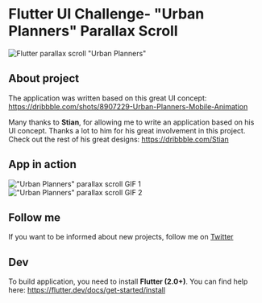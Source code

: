 # Flutter UI Challenge- "Urban Planners" Parallax Scroll

![Flutter parallax scroll "Urban Planners"](https://github.com/pawlik92/flutter_parallax_scroll/raw/master/doc/img/banner.png)

## About project

The application was written based on this great UI concept: https://dribbble.com/shots/8907229-Urban-Planners-Mobile-Animation

Many thanks to **Stian**, for allowing me to write an application based on his UI concept. 
Thanks a lot to him for his great involvement in this project.
Check out the rest of his great designs: https://dribbble.com/Stian 

## App in action

!["Urban Planners" parallax scroll GIF 1](https://github.com/pawlik92/flutter_parallax_scroll/raw/master/doc/img/showcase_1.gif)
!["Urban Planners" parallax scroll GIF 2](https://github.com/pawlik92/flutter_parallax_scroll/raw/master/doc/img/showcase_2.gif)

## Follow me

If you want to be informed about new projects, follow me on [Twitter](https://twitter.com/t_pawlik)

## Dev

To build application, you need to install **Flutter (2.0+)**. You can find help here: https://flutter.dev/docs/get-started/install
